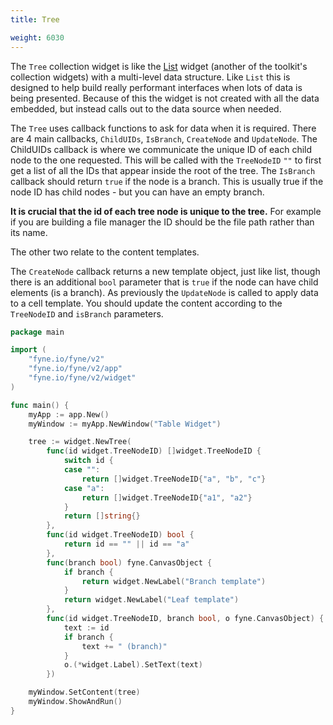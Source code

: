 ```yaml
---
title: Tree

weight: 6030
--- 
```


The `Tree` collection widget is like the [List](/collection/list) widget (another of the toolkit's collection widgets) with a multi-level data structure.
Like `List` this is designed to help build really performant
interfaces when lots of data is being presented.
Because of this the widget is not created with all the data embedded, but instead calls out to the data source when needed.

The `Tree` uses callback functions to ask for data when it is required.
There are 4 main callbacks, `ChildUIDs`, `IsBranch`, `CreateNode` and `UpdateNode`.
The ChildUIDs callback is where we communicate the unique ID of each child node to the one requested.
This will be called with the `TreeNodeID` `""` to first get a list of all the IDs that appear inside the root of the tree.
The `IsBranch` callback should return `true` if the node is a branch. This is usually true if the node ID has child nodes - but you can have an empty branch.

**It is crucial that the id of each tree node is unique to the tree.**
For example if you are building a file manager the ID should be the file path rather than its name.

The other two relate to the content templates.

The `CreateNode` callback returns a new template object, just like list, though there is an additional `bool` parameter that is `true` if the node can have child elements (is a branch).
As previously the `UpdateNode` is called to apply data to a cell template.
You should update the content according to the `TreeNodeID` and `isBranch` parameters.


```go
package main

import (
	"fyne.io/fyne/v2"
	"fyne.io/fyne/v2/app"
	"fyne.io/fyne/v2/widget"
)

func main() {
	myApp := app.New()
	myWindow := myApp.NewWindow("Table Widget")

	tree := widget.NewTree(
		func(id widget.TreeNodeID) []widget.TreeNodeID {
			switch id {
			case "":
				return []widget.TreeNodeID{"a", "b", "c"}
			case "a":
				return []widget.TreeNodeID{"a1", "a2"}
			}
			return []string{}
		},
		func(id widget.TreeNodeID) bool {
			return id == "" || id == "a"
		},
		func(branch bool) fyne.CanvasObject {
			if branch {
				return widget.NewLabel("Branch template")
			}
			return widget.NewLabel("Leaf template")
		},
		func(id widget.TreeNodeID, branch bool, o fyne.CanvasObject) {
			text := id
			if branch {
				text += " (branch)"
			}
			o.(*widget.Label).SetText(text)
		})

	myWindow.SetContent(tree)
	myWindow.ShowAndRun()
}
```
